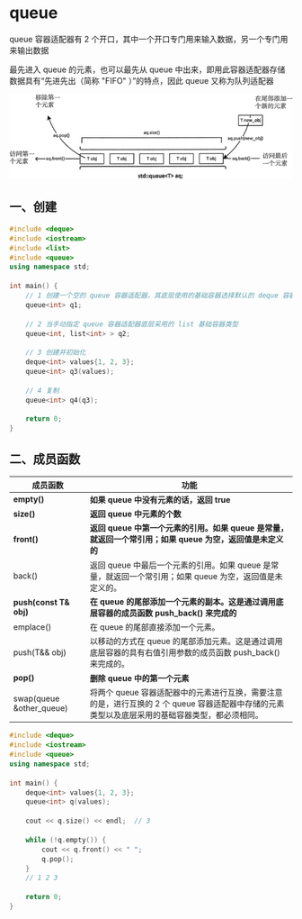 # queue

queue 容器适配器有 2 个开口，其中一个开口专门用来输入数据，另一个专门用来输出数据

最先进入 queue 的元素，也可以最先从 queue 中出来，即用此容器适配器存储数据具有“先进先出（简称 "FIFO" ）”的特点，因此 queue 又称为队列适配器

![](../doc/queue.png)

## 一、创建

```c++
#include <deque>
#include <iostream>
#include <list>
#include <queue>
using namespace std;

int main() {
    // 1 创建一个空的 queue 容器适配器，其底层使用的基础容器选择默认的 deque 容器
    queue<int> q1;

    // 2 当手动指定 queue 容器适配器底层采用的 list 基础容器类型
    queue<int, list<int> > q2;

    // 3 创建并初始化
    deque<int> values{1, 2, 3};
    queue<int> q3(values);

    // 4 复制
    queue<int> q4(q3);

    return 0;
}

```

## 二、成员函数

| 成员函数                    | 功能                                                         |
| --------------------------- | ------------------------------------------------------------ |
| **empty()**                 | **如果 queue 中没有元素的话，返回 true**                     |
| **size()**                  | **返回 queue 中元素的个数**                                  |
| **front()**                 | **返回 queue 中第一个元素的引用。如果 queue 是常量，就返回一个常引用；如果 queue 为空，返回值是未定义的** |
| back()                      | 返回 queue 中最后一个元素的引用。如果 queue 是常量，就返回一个常引用；如果 queue 为空，返回值是未定义的。 |
| **push(const T& obj)**      | **在 queue 的尾部添加一个元素的副本。这是通过调用底层容器的成员函数 push_back() 来完成的** |
| emplace()                   | 在 queue 的尾部直接添加一个元素。                            |
| push(T&& obj)               | 以移动的方式在 queue 的尾部添加元素。这是通过调用底层容器的具有右值引用参数的成员函数 push_back() 来完成的。 |
| **pop()**                   | **删除 queue 中的第一个元素**                                |
| swap(queue<T> &other_queue) | 将两个 queue 容器适配器中的元素进行互换，需要注意的是，进行互换的 2 个 queue 容器适配器中存储的元素类型以及底层采用的基础容器类型，都必须相同。 |

```c++
#include <deque>
#include <iostream>
#include <queue>
using namespace std;

int main() {
    deque<int> values{1, 2, 3};
    queue<int> q(values);

    cout << q.size() << endl;  // 3

    while (!q.empty()) {
        cout << q.front() << " ";
        q.pop();
    }
    // 1 2 3

    return 0;
}
```

